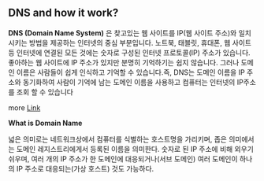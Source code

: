 ## DNS and how it work?

**DNS (Domain Name System)** 은 찾고있는 웹 사이트를 IP(웹 사이트 주소)와 일치시키는 방법을 제공하는 인터넷의 중심 부분입니다.
노트북, 태블릿, 휴대폰, 웹 사이트 등 인터넷에 연결된 모든 것에는 숫자로 구성된 인터넷 프로토콜(IP) 주소가 있습니다. 좋아하는 웹 사이트에 IP 주소가 있지만 분명히 기억하기는 쉽지 않습니다. 그러나 도메인 이름은 사람들이 쉽게 인식하고 기억할 수 있습니다.즉, DNS는 도메인 이름을 IP 주소와 동기화하여 사람이 기억에 남는 도메인 이름을 사용하고 컴퓨터는 인터넷의 IP주소를 조회 할 수 있습니다

more [Link](https://www.verisign.com/en_US/website-presence/online/how-dns-works/index.xhtml)

**What is Domain Name**

넓은 의미로는 네트워크상에서 컴퓨터를 식별하는 호스트명을 가리키며, 좁은 의미에서는 도메인 레지스트리에게서 등록된 이름을 의미한다.
숫자로 된 IP 주소에 비해 외우기 쉬우며, 여러 개의 IP 주소가 한 도메인에 대응되거나(서브 도메인) 여러 도메인이 하나의 IP 주소로 대응되는(가상 호스트) 것도 가능하다.
